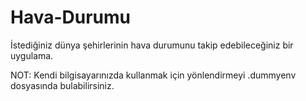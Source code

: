 # Hava-Durumu
İstediğiniz dünya şehirlerinin hava durumunu takip edebileceğiniz bir uygulama.

NOT: Kendi bilgisayarınızda kullanmak için yönlendirmeyi .dummyenv dosyasında bulabilirsiniz.

